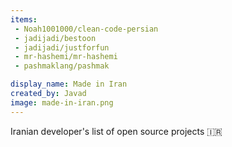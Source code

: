 ```yaml
---
items:
 - Noah1001000/clean-code-persian
 - jadijadi/bestoon
 - jadijadi/justforfun
 - mr-hashemi/mr-hashemi
 - pashmaklang/pashmak

display_name: Made in Iran
created_by: Javad
image: made-in-iran.png
---
```

Iranian developer's list of open source projects :iran:
